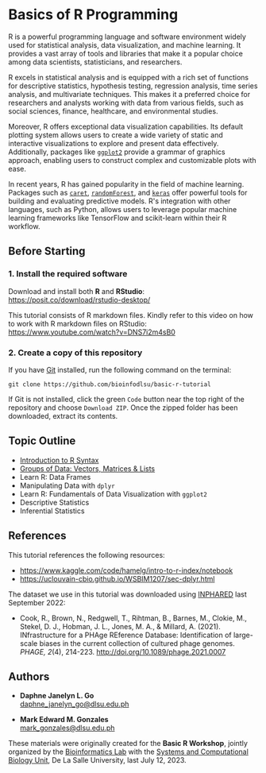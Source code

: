 # Basics of R Programming

R is a powerful programming language and software environment widely used for statistical analysis, data visualization, and machine learning. It provides a vast array of tools and libraries that make it a popular choice among data scientists, statisticians, and researchers.

R excels in statistical analysis and is equipped with a rich set of functions for descriptive statistics, hypothesis testing, regression analysis, time series analysis, and multivariate techniques. This makes it a preferred choice for researchers and analysts working with data from various fields, such as social sciences, finance, healthcare, and environmental studies.

Moreover, R offers exceptional data visualization capabilities. Its default plotting system allows users to create a wide variety of static and interactive visualizations to explore and present data effectively. Additionally, packages like [`ggplot2`](https://ggplot2.tidyverse.org/) provide a grammar of graphics approach, enabling users to construct complex and customizable plots with ease.

In recent years, R has gained popularity in the field of machine learning. Packages such as [`caret`](https://topepo.github.io/caret/), [`randomForest`](https://www.rdocumentation.org/packages/randomForest/versions/4.7-1.2), and [`keras`](https://cran.r-project.org/web/packages/keras/vignettes/) offer powerful tools for building and evaluating predictive models. R's integration with other languages, such as Python, allows users to leverage popular machine learning frameworks like TensorFlow and scikit-learn within their R workflow.

## Before Starting

### 1. Install the required software
Download and install both **R** and **RStudio**: https://posit.co/download/rstudio-desktop/

This tutorial consists of R markdown files. Kindly refer to this video on how to work with R markdown files on RStudio: https://www.youtube.com/watch?v=DNS7i2m4sB0

### 2. Create a copy of this repository
If you have [Git](https://git-scm.com/) installed, run the following command on the terminal:
```
git clone https://github.com/bioinfodlsu/basic-r-tutorial
```

If Git is not installed, click the green `Code` button near the top right of the repository and choose `Download ZIP`. Once the zipped folder has been downloaded, extract its contents.

## Topic Outline

- [Introduction to R Syntax](https://github.com/bioinfodlsu/basic-r-tutorial/blob/main/1.%20Introduction%20to%20R%20Syntax.Rmd)
- [Groups of Data: Vectors, Matrices & Lists](https://github.com/bioinfodlsu/basic-r-tutorial/blob/main/2.%20Groups%20of%20Data%20-%20Vectors%2C%20Matrices%20%26%20Lists.Rmd)
- Learn R: Data Frames
- Manipulating Data with `dplyr`
- Learn R: Fundamentals of Data Visualization with `ggplot2`
- Descriptive Statistics
- Inferential Statistics

## References

This tutorial references the following resources:
- https://www.kaggle.com/code/hamelg/intro-to-r-index/notebook
- https://uclouvain-cbio.github.io/WSBIM1207/sec-dplyr.html

The dataset we use in this tutorial was downloaded using [INPHARED](http://doi.org/10.1089/phage.2021.0007) last September 2022:
- Cook, R., Brown, N., Redgwell, T., Rihtman, B., Barnes, M., Clokie, M., Stekel, D. J., Hobman, J. L., Jones, M. A., & Millard, A. (2021). INfrastructure for a PHAge REference Database: Identification of large-scale biases in the current collection of cultured phage genomes. _PHAGE, 2_(4), 214-223. http://doi.org/10.1089/phage.2021.0007

## Authors

- **Daphne Janelyn L. Go** <br>
  daphne_janelyn_go@dlsu.edu.ph
  
- **Mark Edward M. Gonzales** <br>
  mark_gonzales@dlsu.edu.ph

These materials were originally created for the **Basic R Workshop**, jointly organized by the [Bioinformatics Lab](https://bioinfodlsu.com/) with the [Systems and Computational Biology Unit](https://dlsu-scomb.github.io/), De La Salle University, last July 12, 2023.
